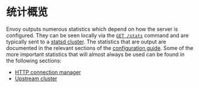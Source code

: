 # 统计概览

Envoy outputs numerous statistics which depend on how the server is configured. They can be seen locally via the [`GET /stats`](admin.md#get--stats) command and are typically sent to a [statsd cluster](../intro/arch_overview/statistics.md#arch-overview-statistics). The statistics that are output are documented in the relevant sections of the [configuration guide](../configuration/configuration.md#config). Some of the more important statistics that will almost always be used can be found in the following sections:

- [HTTP connection manager](../configuration/http_conn_man/stats.md#config-http-conn-man-stats)
- [Upstream cluster](../configuration/cluster_manager/cluster_stats.md#config-cluster-manager-cluster-stats)